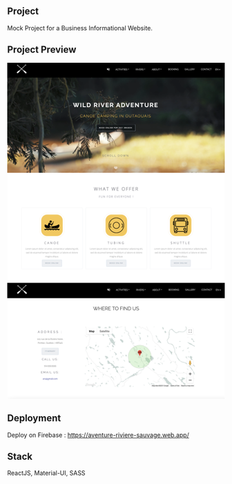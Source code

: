 ## Project 
Mock Project for a Business Informational Website. 


## Project Preview 
!["Screenshot of the homepage"](https://github.com/raphpaquet/aventure-rs/blob/main/docs/screenShotHome.png)
!["Screenshot of Activities component"](https://github.com/raphpaquet/aventure-rs/blob/main/docs/screenShotActivities.png)
!["Screenshot of Contact Us page"](https://github.com/raphpaquet/aventure-rs/blob/main/docs/screenShotMap.png)

## Deployment 
Deploy on Firebase : https://aventure-riviere-sauvage.web.app/

## Stack 
ReactJS, Material-UI, SASS

